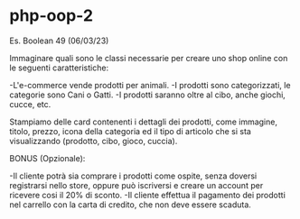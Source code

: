 # php-oop-2
Es. Boolean 49 (06/03/23) 

Immaginare quali sono le classi necessarie per creare uno shop online con le seguenti caratteristiche:

-L'e-commerce vende prodotti per animali.
-I prodotti sono categorizzati, le categorie sono Cani o Gatti.
-I prodotti saranno oltre al cibo, anche giochi, cucce, etc.

Stampiamo delle card contenenti i dettagli dei prodotti, come immagine, titolo, prezzo, icona della categoria ed il tipo di articolo che si sta visualizzando (prodotto, cibo, gioco, cuccia).


BONUS (Opzionale):

-Il cliente potrà sia comprare i prodotti come ospite, senza doversi registrarsi nello store, oppure può iscriversi e creare un account per ricevere cosi il 20% di sconto.
-Il cliente effettua il pagamento dei prodotti nel carrello con la carta di credito, che non deve essere scaduta.
